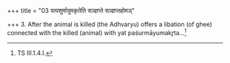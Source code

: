 +++
title = "03 यत्पशुर्मायुमकृतेति सञ्ज्ञप्ते सञ्ज्ञप्तहोमञ्"

+++
3. After the animal is killed (the Adhvaryu) offers a libation (of ghee) connected with the killed (animal) with yat paśurmāyumakr̥ta...[^1]  


[^1]: TS III.1.4.I.
